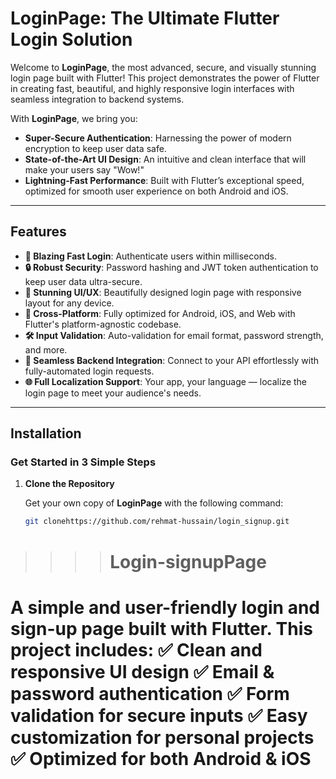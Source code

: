 
# **LoginPage: The Ultimate Flutter Login Solution**

Welcome to **LoginPage**, the most advanced, secure, and visually stunning login page built with Flutter! This project demonstrates the power of Flutter in creating fast, beautiful, and highly responsive login interfaces with seamless integration to backend systems.

With **LoginPage**, we bring you:

- **Super-Secure Authentication**: Harnessing the power of modern encryption to keep user data safe.
- **State-of-the-Art UI Design**: An intuitive and clean interface that will make your users say "Wow!"
- **Lightning-Fast Performance**: Built with Flutter’s exceptional speed, optimized for smooth user experience on both Android and iOS.

---

## **Features**

- **💨 Blazing Fast Login**: Authenticate users within milliseconds.
- **🔒 Robust Security**: Password hashing and JWT token authentication to keep user data ultra-secure.
- **🎨 Stunning UI/UX**: Beautifully designed login page with responsive layout for any device.
- **📱 Cross-Platform**: Fully optimized for Android, iOS, and Web with Flutter's platform-agnostic codebase.
- **🛠️ Input Validation**: Auto-validation for email format, password strength, and more.
- **🔗 Seamless Backend Integration**: Connect to your API effortlessly with fully-automated login requests.
- **🌐 Full Localization Support**: Your app, your language — localize the login page to meet your audience's needs.

---

## **Installation**

### **Get Started in 3 Simple Steps**

1. **Clone the Repository**

   Get your own copy of **LoginPage** with the following command:

   ```bash
   git clonehttps://github.com/rehmat-hussain/login_signup.git

>>>># Login-signupPage
A simple and user-friendly login and sign-up page built with Flutter. This project includes: ✅ Clean and responsive UI design ✅ Email &amp; password authentication ✅ Form validation for secure inputs ✅ Easy customization for personal projects ✅ Optimized for both Android &amp; iOS
=======

